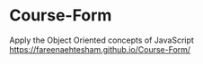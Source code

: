 # Course-Form
Apply the Object Oriented concepts of JavaScript https://fareenaehtesham.github.io/Course-Form/
